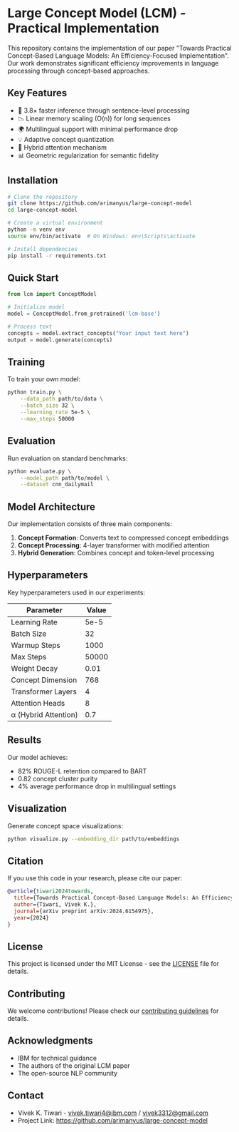 # Large Concept Model (LCM) - Practical Implementation

This repository contains the implementation of our paper "Towards Practical Concept-Based Language Models: An Efficiency-Focused Implementation". Our work demonstrates significant efficiency improvements in language processing through concept-based approaches.

## Key Features

- 🚀 3.8× faster inference through sentence-level processing
- 📉 Linear memory scaling (O(n)) for long sequences
- 🌍 Multilingual support with minimal performance drop
- 💡 Adaptive concept quantization
- 🔄 Hybrid attention mechanism
- 📊 Geometric regularization for semantic fidelity

## Installation

```bash
# Clone the repository
git clone https://github.com/arimanyus/large-concept-model
cd large-concept-model

# Create a virtual environment
python -m venv env
source env/bin/activate  # On Windows: env\Scripts\activate

# Install dependencies
pip install -r requirements.txt
```

## Quick Start

```python
from lcm import ConceptModel

# Initialize model
model = ConceptModel.from_pretrained('lcm-base')

# Process text
concepts = model.extract_concepts("Your input text here")
output = model.generate(concepts)
```

## Training

To train your own model:

```bash
python train.py \
    --data_path path/to/data \
    --batch_size 32 \
    --learning_rate 5e-5 \
    --max_steps 50000
```

## Evaluation

Run evaluation on standard benchmarks:

```bash
python evaluate.py \
    --model_path path/to/model \
    --dataset cnn_dailymail
```

## Model Architecture

Our implementation consists of three main components:

1. **Concept Formation**: Converts text to compressed concept embeddings
2. **Concept Processing**: 4-layer transformer with modified attention
3. **Hybrid Generation**: Combines concept and token-level processing

## Hyperparameters

Key hyperparameters used in our experiments:

| Parameter | Value |
|-----------|-------|
| Learning Rate | 5e-5 |
| Batch Size | 32 |
| Warmup Steps | 1000 |
| Max Steps | 50000 |
| Weight Decay | 0.01 |
| Concept Dimension | 768 |
| Transformer Layers | 4 |
| Attention Heads | 8 |
| α (Hybrid Attention) | 0.7 |

## Results

Our model achieves:
- 82% ROUGE-L retention compared to BART
- 0.82 concept cluster purity
- 4% average performance drop in multilingual settings

## Visualization

Generate concept space visualizations:

```bash
python visualize.py --embedding_dir path/to/embeddings
```

## Citation

If you use this code in your research, please cite our paper:

```bibtex
@article{tiwari2024towards,
  title={Towards Practical Concept-Based Language Models: An Efficiency-Focused Implementation},
  author={Tiwari, Vivek K.},
  journal={arXiv preprint arXiv:2024.6154975},
  year={2024}
}
```

## License

This project is licensed under the MIT License - see the [LICENSE](LICENSE) file for details.

## Contributing

We welcome contributions! Please check our [contributing guidelines](CONTRIBUTING.md) for details.

## Acknowledgments

- IBM for technical guidance
- The authors of the original LCM paper
- The open-source NLP community

## Contact

- Vivek K. Tiwari - vivek.tiwari4@ibm.com / vivek3312@gmail.com
- Project Link: https://github.com/arimanyus/large-concept-model
